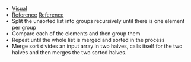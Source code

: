 * [Visual](/assets/merge_sort.jpg)
* [Reference](https://www.pythoncentral.io/merge-sort-implementation-guide/)
[Reference](https://www.geeksforgeeks.org/merge-sort/)
* Split the unsorted list into groups recursively until there is one element per group
* Compare each of the elements and then group them
* Repeat until the whole list is merged and sorted in the process
* Merge sort divides an input array in two halves, calls itself for the two halves and then merges the two sorted halves.